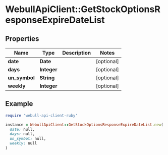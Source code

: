 # WebullApiClient::GetStockOptionsResponseExpireDateList

## Properties

| Name | Type | Description | Notes |
| ---- | ---- | ----------- | ----- |
| **date** | **Date** |  | [optional] |
| **days** | **Integer** |  | [optional] |
| **un_symbol** | **String** |  | [optional] |
| **weekly** | **Integer** |  | [optional] |

## Example

```ruby
require 'webull-api-client-ruby'

instance = WebullApiClient::GetStockOptionsResponseExpireDateList.new(
  date: null,
  days: null,
  un_symbol: null,
  weekly: null
)
```

